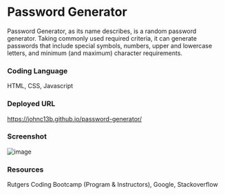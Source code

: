 # Password Generator
Password Generator, as its name describes, is a random password generator. Taking commonly used required criteria, it can generate passwords that include special symbols, numbers, upper and lowercase letters, and minimum (and maximum) character requirements.

### Coding Language
HTML, CSS, Javascript

### Deployed URL
https://johnc13b.github.io/password-generator/

### Screenshot
![image](https://user-images.githubusercontent.com/100248387/160262649-948c9952-9119-4944-94b2-5e6d5a37ee4f.png)

### Resources
Rutgers Coding Bootcamp (Program & Instructors), Google, Stackoverflow
